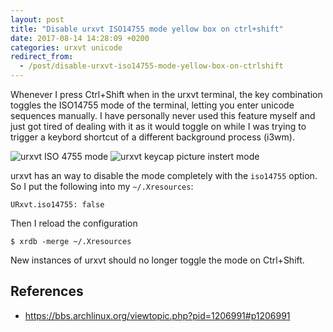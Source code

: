 ```yaml
---
layout: post
title: "Disable urxvt ISO14755 mode yellow box on ctrl+shift"
date: 2017-08-14 14:28:09 +0200
categories: urxvt unicode
redirect_from:
  - /post/disable-urxvt-iso14755-mode-yellow-box-on-ctrlshift
---
```


Whenever I press Ctrl+Shift when in the urxvt terminal, the key combination toggles the ISO14755 mode of the terminal, letting you enter unicode sequences manually. I have personally never used this feature myself and just got tired of dealing with it as it would toggle on while I was trying to trigger a keybord shortcut of a different background process (i3wm).

![urxvt ISO 4755 mode](https://public.stigok.com/img/1502713196362161752.png)
![urxvt keycap picture instert mode](https://public.stigok.com/img/1502713211095529058.png)

urxvt has an way to disable the mode completely with the `iso14755` option. So I put the following into my `~/.Xresources`:

    URxvt.iso14755: false

Then I reload the configuration

    $ xrdb -merge ~/.Xresources

New instances of urxvt should no longer toggle the mode on Ctrl+Shift.

## References
- https://bbs.archlinux.org/viewtopic.php?pid=1206991#p1206991